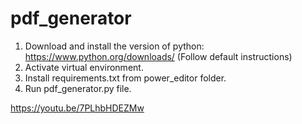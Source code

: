 # pdf_generator
1. Download and install the version of python: https://www.python.org/downloads/ (Follow default instructions)
2. Activate virtual environment.
3. Install requirements.txt from power_editor folder.
4. Run pdf_generator.py file.

https://youtu.be/7PLhbHDEZMw
